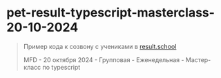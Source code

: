 # pet-result-typescript-masterclass-20-10-2024

> Пример кода к созвону с учениками в [result.school](http://result.school)
> 
> MFD - 20 октября 2024 - Групповая - Еженедельная - Мастер-класс по typescript
